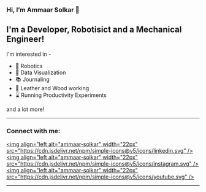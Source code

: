 ### Hi, I’m Ammaar Solkar 👋
## I'm a Developer, Robotisict and a Mechanical Engineer!

I'm interested in -
- :robot: Robotics
- :chocolate_bar: Data Visualization
- :books: Journaling
- :hammer: Leather and Wood working
- :hourglass: Running Productivity Experiments

and a lot more!


---

### Connect with me:
[<img align="left alt="ammaar-solkar" width="22px" src="https://cdn.jsdelivr.net/npm/simple-icons@v5/icons/linkedin.svg" />][linkedin]
[<img align="left alt="ammaar-solkar" width="22px" src="https://cdn.jsdelivr.net/npm/simple-icons@v5/icons/instagram.svg" />][instagram]
[<img align="left alt="ammaar-solkar" width="22px" src="https://cdn.jsdelivr.net/npm/simple-icons@v5/icons/youtube.svg" />][youtube]

---

[linkedin]: https://www.linkedin.com/in/ammaar-solkar/
[instagram]: https://www.instagram.com/cuznosun/
[youtube]: https://www.youtube.com/c/AmmaarSolkar
<!---
ammaar8/ammaar8 is a ✨ special ✨ repository because its `README.md` (this file) appears on your GitHub profile.
You can click the Preview link to take a look at your changes.
--->
